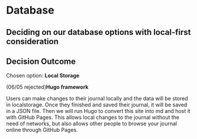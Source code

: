 # Database

## Deciding on our database options with local-first consideration

## Decision Outcome

Chosen option: **Local Storage**

(06/05 rejected)**Hugo framework**

Users can make changes to their journal locally and the data will be stored in localstorage. Once they finished and saved their journal, it will be saved in a JSON file. Then we will run Hugo to convert this site into md and host it with GitHub Pages. This allows local changes to the journal without the need of networks, but also allows other people to browse your journal online through GitHub Pages.
